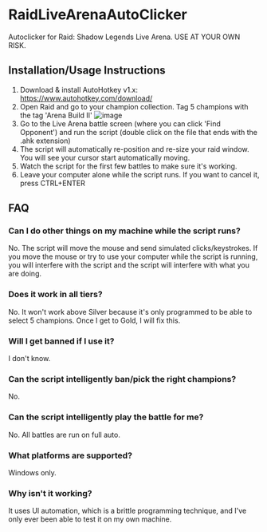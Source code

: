 # RaidLiveArenaAutoClicker

Autoclicker for Raid: Shadow Legends Live Arena.  USE AT YOUR OWN RISK.

## Installation/Usage Instructions

1. Download & install AutoHotkey v1.x: https://www.autohotkey.com/download/
2. Open Raid and go to your champion collection.  Tag 5 champions with the tag 'Arena Build II'
![image](https://github.com/wbm1113/RaidLiveArenaAutoClicker/assets/46951987/0b83b984-6e20-4c57-a2ff-cf9a040ba216)
3. Go to the Live Arena battle screen (where you can click 'Find Opponent') and run the script (double click on the file that ends with the .ahk extension)
4. The script will automatically re-position and re-size your raid window.  You will see your cursor start automatically moving.
5. Watch the script for the first few battles to make sure it's working.
6. Leave your computer alone while the script runs.  If you want to cancel it, press CTRL+ENTER

## FAQ

### Can I do other things on my machine while the script runs?
No.  The script will move the mouse and send simulated clicks/keystrokes.  If you move the mouse or try to use your computer while the script is running, you will interfere with the script and the script will interfere with what you are doing.

### Does it work in all tiers?
No.  It won't work above Silver because it's only programmed to be able to select 5 champions.  Once I get to Gold, I will fix this.

### Will I get banned if I use it?
I don't know.

### Can the script intelligently ban/pick the right champions?
No.

### Can the script intelligently play the battle for me?
No.  All battles are run on full auto.

### What platforms are supported?
Windows only.

### Why isn't it working?
It uses UI automation, which is a brittle programming technique, and I've only ever been able to test it on my own machine.
